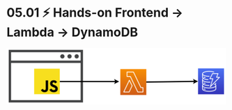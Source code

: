 
# 05.01 ⚡ Hands-on Frontend -> Lambda -> DynamoDB

![](../imgs/4a64ec6dae78401fb0a5e0e586bd9df6.png)
